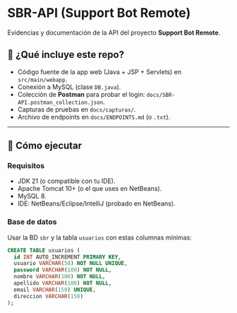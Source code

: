 # SBR-API (Support Bot Remote)

Evidencias y documentación de la API del proyecto **Support Bot Remote**.

## 🧪 ¿Qué incluye este repo?
- Código fuente de la app web (Java + JSP + Servlets) en `src/main/webapp`.
- Conexión a MySQL (clase `DB.java`).
- Colección de **Postman** para probar el login: `docs/SBR-API.postman_collection.json`.
- Capturas de pruebas en `docs/capturas/`.
- Archivo de endpoints en `docs/ENDPOINTS.md` (o `.txt`).

---

## 🚀 Cómo ejecutar
### Requisitos
- JDK 21 (o compatible con tu IDE).
- Apache Tomcat 10+ (o el que uses en NetBeans).
- MySQL 8.
- IDE: NetBeans/Eclipse/IntelliJ (probado en NetBeans).

### Base de datos
Usar la BD `sbr` y la tabla `usuarios` con estas columnas mínimas:

```sql
CREATE TABLE usuarios (
  id INT AUTO_INCREMENT PRIMARY KEY,
  usuario VARCHAR(50) NOT NULL UNIQUE,
  password VARCHAR(100) NOT NULL,
  nombre VARCHAR(100) NOT NULL,
  apellido VARCHAR(100) NOT NULL,
  email VARCHAR(150) UNIQUE,
  direccion VARCHAR(150)
);


